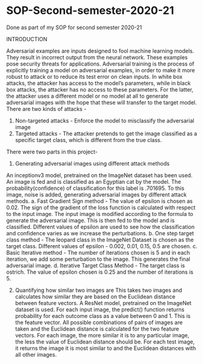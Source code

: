 # SOP-Second-semester-2020-21

Done as part of my SOP for second semester 2020-21

INTRODUCTION

Adversarial examples are inputs designed to fool machine learning models. They result in 
incorrect output from the neural network. These examples pose security threats for 
applications.
Adversarial training is the process of explicitly training a model on adversarial examples, 
in order to make it more robust to attack or to reduce its test error on clean inputs. 
In white box attacks, the attacker has access to the model’s parameters, while in black 
box attacks, the attacker has no access to these parameters. For the latter, the attacker 
uses a different model or no model at all to generate adversarial images with the hope that 
these will transfer to the target model. 
There are two kinds of attacks -
1. Non-targeted attacks - Enforce the model to misclassify the adversarial image
2. Targeted attacks - The attacker pretends to get the image classified as a specific 
   target class, which is different from the true class.
   
There were two parts in this project-
1. Generating adversarial images using different attack methods

An inceptionv3 model, pretrained on the ImageNet dataset has been used. An image is 
fed and is classified as an Egyptian cat by the model. The probability(confidence) of 
classification for this label is .701695. To this image, noise is added, generating 
adversarial images by different attack methods.
a. Fast Gradient Sign method - The value of epsilon is chosen as 0.02. The sign of 
the gradient of the loss function is calculated with respect to the input image. The 
input image is modified according to the formula to generate the adversarial 
image. This is then fed to the model and is classified. Different values of epsilon 
are used to see how the classification and confidence varies as we increase the 
perturbations.
b. One step target class method - The leopard class in the ImageNet Dataset is chosen 
as the target class. Different values of epsilon - 0.002, 0.01, 0.15, 0.5 are chosen.
c. Basic Iterative method - The number of iterations chosen is 5 and in each iteration, 
we add some perturbation to the image. This generates the final adversarial image. 
d. Iterative Target Class Method - The target class is ostrich. The value of epsilon 
chosen is 0.25 and the number of iterations is 5. 

2. Quantifying how similar two images are 
This takes two images and calculates how similar they are based on the Euclidean 
distance between feature vectors. A ResNet model, pretrained on the ImageNet dataset is 
used. For each input image, the predict() function returns probability for each outcome 
class as a value between 0 and 1. This is the feature vector. All possible combinations of 
pairs of images are taken and the Euclidean distance is calculated for the two feature 
vectors. For each image, the more similar it is to any particular image, the less the value 
of Euclidean distance should be. For each test image, it returns the image it is most 
similar to and the Euclidean distances with all other images.
